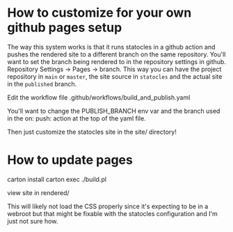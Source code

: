 # How to customize for your own github pages setup

The way this system works is that it runs statocles in a github action and pushes the rendered site to a different branch on the same repository.  You'll want to set the branch being rendered to in the repository settings in github.  Repository Settings -> Pages -> branch.  This way you can have the project repository in `main` or `master`, the site source in `statocles` and the actual site in the `published` branch.

Edit the workflow file .github/workflows/build_and_publish.yaml

You'll want to change the PUBLISH_BRANCH env var and the branch used in the on: push: action at the top of the yaml file.

Then just customize the statocles site in the site/ directory!

# How to update pages

carton install
carton exec ./build.pl

view site in rendered/

This will likely not load the CSS properly since it's expecting to be in a webroot but that might be fixable with the statocles configuration and I'm just not sure how.

